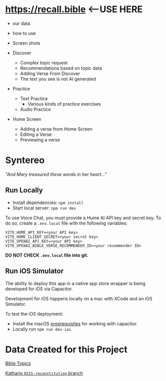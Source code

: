 # https://recall.bible <--USE HERE

- our data
- how to use
- Screen shots

- Discover
    - Complex topic request
    - Recommendations based on topic data
    - Adding Verse From Discover
    - The text you see is not AI generated



- Practice
    - Text Practice
        - Various kinds of practice exercises
    - Audio Practice

- Home Screen
    - Adding a verse from Home Screen
    - Editing a Verse
    - Previewing a verse
    

# Syntereo

_"And Mary treasured these words in her heart..."_

## Run Locally

- Install dependencies: `npm install`
- Start local server: `npm run dev`

To use Voice Chat, you must provide a Hume AI API key and secret key.
To do so, create a `.env.local` file with the following variables:

```
VITE_HUME_API_KEY=<your API key>
VITE_HUME_CLIENT_SECRET=<your secret key>
VITE_OPENAI_API_KEY=<your API key>
VITE_OPENAI_BIBLE_VERSE_RECOMMENDER_ID=<your recommender ID>
```

**DO NOT CHECK `.env.local` file into git.**

## Run iOS Simulator

The ability to deploy this app in a native app store wrapper is being developed for iOS via Capacitor.

Development for iOS happens locally on a mac with XCode and an iOS Simulator.

To test the iOS deployment:

- Install the macOS [preprequisites](https://capacitorjs.com/docs/getting-started/environment-setup) for working with capacitor.
- Locally run `npm run dev-ios`.

# Data Created for this Project

[Bible Topics](https://github.com/Clear-Bible/BibleTopics)

[Kathario `OSIS-reconstitution` branch](https://github.com/Clear-Bible/kathairo.py/tree/OSIS-reconstitution)